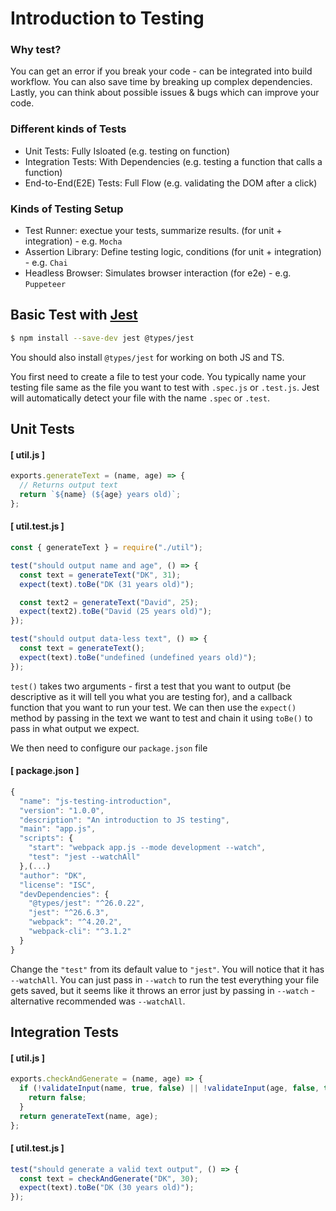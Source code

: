 # Introduction to Testing

### Why test?
You can get an error if you break your code - can be integrated into build workflow. You can also save time by breaking up complex dependencies. Lastly, you can think about possible issues & bugs which can improve your code.

### Different kinds of Tests

- Unit Tests: Fully Isloated (e.g. testing on function)
- Integration Tests: With Dependencies (e.g. testing a function that calls a function)
- End-to-End(E2E) Tests: Full Flow (e.g. validating the DOM after a click)

### Kinds of Testing Setup

- Test Runner: exectue your tests, summarize results. (for unit + integration) - e.g. `Mocha`
- Assertion Library: Define testing logic, conditions (for unit + integration) - e.g. `Chai`
- Headless Browser: Simulates browser interaction (for e2e) - e.g. `Puppeteer`

## Basic Test with [Jest](https://jestjs.io/)

```bash
$ npm install --save-dev jest @types/jest
```
You should also install `@types/jest` for working on both JS and TS.

You first need to create a file to test your code. You typically name your testing file same as the file you want to test with `.spec.js` or `.test.js`. Jest will automatically detect your file with the name `.spec` or `.test`.

## Unit Tests

#### [ util.js ]
```javascript
exports.generateText = (name, age) => {
  // Returns output text
  return `${name} (${age} years old)`;
};
```

#### [ util.test.js ]
```javascript
const { generateText } = require("./util");

test("should output name and age", () => {
  const text = generateText("DK", 31);
  expect(text).toBe("DK (31 years old)");

  const text2 = generateText("David", 25);
  expect(text2).toBe("David (25 years old)");
});

test("should output data-less text", () => {
  const text = generateText();
  expect(text).toBe("undefined (undefined years old)");
});
```

`test()` takes two arguments - first a test that you want to output (be descriptive as it will tell you what you are testing for), and a callback function that you want to run your test.
We can then use the `expect()` method by passing in the text we want to test and chain it using `toBe()` to pass in what output we expect.

We then need to configure our `package.json` file

#### [ package.json ]
```javascript
{
  "name": "js-testing-introduction",
  "version": "1.0.0",
  "description": "An introduction to JS testing",
  "main": "app.js",
  "scripts": {
    "start": "webpack app.js --mode development --watch",
    "test": "jest --watchAll"
  },(...)
  "author": "DK",
  "license": "ISC",
  "devDependencies": {
    "@types/jest": "^26.0.22",
    "jest": "^26.6.3",
    "webpack": "^4.20.2",
    "webpack-cli": "^3.1.2"
  }
}
```

Change the `"test"` from its default value to `"jest"`. You will notice that it has `--watchAll`. You can just pass in `--watch` to run the test everything your file gets saved, but it seems like it throws an error just by passing in `--watch` - alternative recommended was `--watchAll`.

## Integration Tests

#### [ util.js ]
```javascript
exports.checkAndGenerate = (name, age) => {
  if (!validateInput(name, true, false) || !validateInput(age, false, true)) {
    return false;
  }
  return generateText(name, age);
};
```

#### [ util.test.js ]
```javascript
test("should generate a valid text output", () => {
  const text = checkAndGenerate("DK", 30);
  expect(text).toBe("DK (30 years old)");
});
```